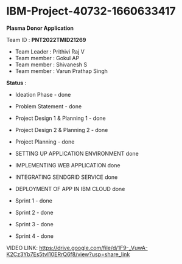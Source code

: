 # IBM-Project-40732-1660633417

**Plasma Donor Application**

Team ID : **PNT2022TMID21269**

* Team Leader : Prithivi Raj V
* Team member : Gokul AP
* Team member : Shivanesh S 
* Team member : Varun Prathap Singh


**Status** :

* Ideation Phase - done
* Problem Statement - done
* Project Design 1 & Planning 1 - done
* Project Design 2 & Planning 2 - done
* Project Planning - done

* SETTING UP APPLICATION ENVIRONMENT done
* IMPLEMENTING WEB APPLICATION done
* INTEGRATING SENDGRID SERVICE done
* DEPLOYMENT OF APP IN IBM CLOUD done

* Sprint 1 - done
* Sprint 2 - done
* Sprint 3 - done
* Sprint 4 - done

VIDEO LINK: https://drive.google.com/file/d/1F9-_VuwA-K2Cz3Yb7Es5tvI10ERrQ6f8/view?usp=share_link

